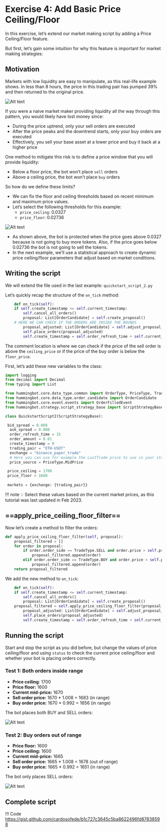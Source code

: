 # Exercise 4: Add Basic Price Ceiling/Floor

In this exercise, let’s extend our market making script by adding a Price Ceiling/Floor feature.

But first, let’s gain some intuition for why this feature is important for market making strategies:

## Motivation

Markets with low liquidity are easy to manipulate, as this real-life example shows. In less than 8 hours, the price in this trading pair has pumped 39% and then returned to the original price.

![Alt text](Untitled%205.png)

If you were a naive market maker providing liquidity all the way through this pattern, you would likely have lost money since:

- During the price uptrend, only your sell orders are executed
- After the price peaks and the downtrend starts, only your buy orders are executed
- Effectively, you sell your base asset at a lower price and buy it back at a higher price

One method to mitigate this risk is to define a price window that you will provide liquidity:

- Below a floor price, the bot won’t place `sell` orders
- Above a ceiling price, the bot won’t place `buy` orders

So how do we define these limits?

- We can fix the floor and ceiling thresholds based on recent minimum and maximum price values.
- Let’s select the following thresholds for this example:
  - `price_ceiling`: 0.0327
  - `price_floor`: 0.02736

![Alt text](Untitled%206.png)

- As shown above, the bot is protected when the price goes above 0.0327 because is not going to buy more tokens. Also, if the price goes below 0.02736 the bot is not going to sell the tokens.
- In the next example, we’ll use a statistical approach to create dynamic price ceiling/floor parameters that adjust based on market conditions.

## Writing the script

We will extend the file used in the last example: `quickstart_script_2.py`

Let’s quickly recap the structure of the `on_tick` method:

```python
    def on_tick(self):
    if self.create_timestamp <= self.current_timestamp:
        self.cancel_all_orders()
        proposal: List[OrderCandidate] = self.create_proposal()
    # HERE WE CAN CHECK IF THE ORDERS ARE INSIDE THE BOUNDS
        proposal_adjusted: List[OrderCandidate] = self.adjust_proposal_to_budget(proposal)
        self.place_orders(proposal_adjusted)
        self.create_timestamp = self.order_refresh_time + self.current_timestamp
```

The comment location is where we can check if the price of the sell order is above the `ceiling_price` or if the price of the buy order is below the `floor_price`.

First, let’s add these new variables to the class:

```python
import logging
from decimal import Decimal
from typing import List

from hummingbot.core.data_type.common import OrderType, PriceType, TradeType
from hummingbot.core.data_type.order_candidate import OrderCandidate
from hummingbot.core.event.events import OrderFilledEvent
from hummingbot.strategy.script_strategy_base import ScriptStrategyBase

class QuickstartScript2(ScriptStrategyBase):

 bid_spread = 0.008
  ask_spread = 0.008
  order_refresh_time = 15
  order_amount = 0.01
  create_timestamp = 0
  trading_pair = "ETH-USDT"
  exchange = "binance_paper_trade"
  # Here you can use for example the LastTrade price to use in your strategy
  price_source = PriceType.MidPrice

 price_ceiling = 1700
 price_floor = 1600
 
 markets = {exchange: {trading_pair}}
```

!!! note
    💡 Select these values based on the current market prices, as this tutorial was last updated in Feb 2023.

## ==apply_price_ceiling_floor_filter==

Now let’s create a method to filter the orders:

```python
def apply_price_ceiling_floor_filter(self, proposal):
    proposal_filtered = []
    for order in proposal:
        if order.order_side == TradeType.SELL and order.price > self.price_floor:
            proposal_filtered.append(order)
        elif order.order_side == TradeType.BUY and order.price < self.price_ceiling:
            proposal_filtered.append(order)
    return proposal_filtered
```

We add the new method to `on_tick`:

```python
    def on_tick(self):
    if self.create_timestamp <= self.current_timestamp:
        self.cancel_all_orders()
        proposal: List[OrderCandidate] = self.create_proposal()
    proposal_filtered = self.apply_price_ceiling_floor_filter(proposal)
        proposal_adjusted: List[OrderCandidate] = self.adjust_proposal_to_budget(proposal_filtered)
        self.place_orders(proposal_adjusted)
        self.create_timestamp = self.order_refresh_time + self.current_timestamp
```

## Running the script

Start and stop the script as you did before, but change the values of price ceiling/floor and using `status` to check the current price ceiling/floor and whether your bot is placing orders correctly.

### Test 1: Both orders inside range

- **Price ceiling**: 1700
- **Price floor:** 1600
- **Current mid-price:** 1670
- **Sell order price:** 1670 * 1.008 = 1683 (in range)
- **Buy order price:** 1670 * 0.992 = 1656 (in range)

The bot places both BUY and SELL orders:

![Alt text](Untitled%207.png)

### Test 2: Buy orders out of range

- **Price floor:** 1600
- **Price ceiling:** 1600
- **Current mid-price:** 1665
- **Sell order price:** 1665 * 1.008 = 1678 (out of range)
- **Buy order price:** 1665 * 0.992 = 1651 (in range)

The bot only places SELL orders:

![Alt text](Untitled%208.png)

## Complete script

!!! Code
    <https://gist.github.com/cardosofede/b1c727c3645c5ba8622496fd87838598>
